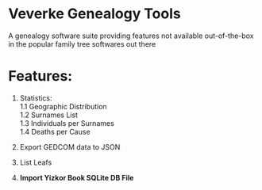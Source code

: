 # Veverke Genealogy Tools
A genealogy software suite providing features not available out-of-the-box in the popular family tree softwares out there

# Features:
1. Statistics:  
   1.1 Geographic Distribution  
   1.2 Surnames List  
   1.3 Individuals per Surnames  
   1.4 Deaths per Cause  

2. Export GEDCOM data to JSON
3. List Leafs
4. **Import Yizkor Book SQLite DB File**
